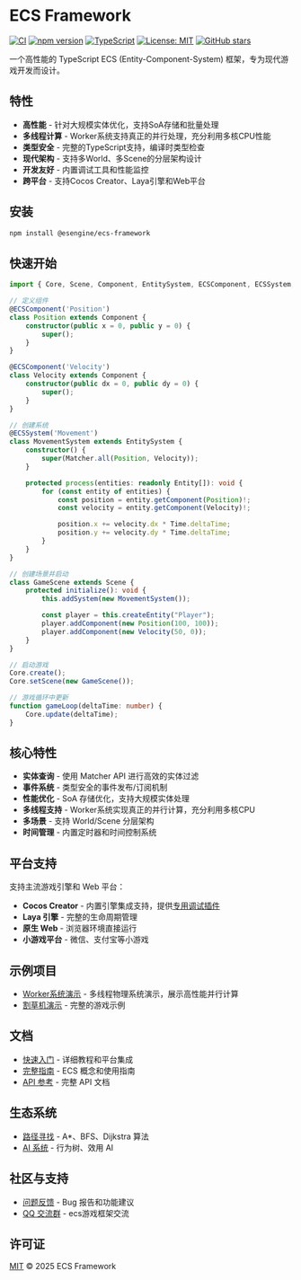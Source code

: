 # ECS Framework

[![CI](https://github.com/esengine/ecs-framework/workflows/CI/badge.svg)](https://github.com/esengine/ecs-framework/actions)
[![npm version](https://badge.fury.io/js/%40esengine%2Fecs-framework.svg)](https://badge.fury.io/js/%40esengine%2Fecs-framework)
[![TypeScript](https://img.shields.io/badge/TypeScript-5.0+-3178C6?style=flat&logo=typescript&logoColor=white)](https://www.typescriptlang.org/)
[![License: MIT](https://img.shields.io/badge/License-MIT-yellow.svg)](https://opensource.org/licenses/MIT)
[![GitHub stars](https://img.shields.io/github/stars/esengine/ecs-framework?style=social)](https://github.com/esengine/ecs-framework/stargazers)

一个高性能的 TypeScript ECS (Entity-Component-System) 框架，专为现代游戏开发而设计。

## 特性

- **高性能** - 针对大规模实体优化，支持SoA存储和批量处理
- **多线程计算** - Worker系统支持真正的并行处理，充分利用多核CPU性能
- **类型安全** - 完整的TypeScript支持，编译时类型检查
- **现代架构** - 支持多World、多Scene的分层架构设计
- **开发友好** - 内置调试工具和性能监控
- **跨平台** - 支持Cocos Creator、Laya引擎和Web平台

## 安装

```bash
npm install @esengine/ecs-framework
```

## 快速开始

```typescript
import { Core, Scene, Component, EntitySystem, ECSComponent, ECSSystem, Matcher, Time } from '@esengine/ecs-framework';

// 定义组件
@ECSComponent('Position')
class Position extends Component {
    constructor(public x = 0, public y = 0) {
        super();
    }
}

@ECSComponent('Velocity')
class Velocity extends Component {
    constructor(public dx = 0, public dy = 0) {
        super();
    }
}

// 创建系统
@ECSSystem('Movement')
class MovementSystem extends EntitySystem {
    constructor() {
        super(Matcher.all(Position, Velocity));
    }

    protected process(entities: readonly Entity[]): void {
        for (const entity of entities) {
            const position = entity.getComponent(Position)!;
            const velocity = entity.getComponent(Velocity)!;

            position.x += velocity.dx * Time.deltaTime;
            position.y += velocity.dy * Time.deltaTime;
        }
    }
}

// 创建场景并启动
class GameScene extends Scene {
    protected initialize(): void {
        this.addSystem(new MovementSystem());

        const player = this.createEntity("Player");
        player.addComponent(new Position(100, 100));
        player.addComponent(new Velocity(50, 0));
    }
}

// 启动游戏
Core.create();
Core.setScene(new GameScene());

// 游戏循环中更新
function gameLoop(deltaTime: number) {
    Core.update(deltaTime);
}
```

## 核心特性

- **实体查询** - 使用 Matcher API 进行高效的实体过滤
- **事件系统** - 类型安全的事件发布/订阅机制
- **性能优化** - SoA 存储优化，支持大规模实体处理
- **多线程支持** - Worker系统实现真正的并行计算，充分利用多核CPU
- **多场景** - 支持 World/Scene 分层架构
- **时间管理** - 内置定时器和时间控制系统

## 平台支持

支持主流游戏引擎和 Web 平台：

- **Cocos Creator** - 内置引擎集成支持，提供[专用调试插件](https://store.cocos.com/app/detail/7823)
- **Laya 引擎** - 完整的生命周期管理
- **原生 Web** - 浏览器环境直接运行
- **小游戏平台** - 微信、支付宝等小游戏


## 示例项目

- [Worker系统演示](https://esengine.github.io/ecs-framework/demos/worker-system/) - 多线程物理系统演示，展示高性能并行计算
- [割草机演示](https://github.com/esengine/lawn-mower-demo) - 完整的游戏示例

## 文档

- [快速入门](https://esengine.github.io/ecs-framework/guide/getting-started.html) - 详细教程和平台集成
- [完整指南](https://esengine.github.io/ecs-framework/guide/) - ECS 概念和使用指南
- [API 参考](https://esengine.github.io/ecs-framework/api/) - 完整 API 文档

## 生态系统

- [路径寻找](https://github.com/esengine/ecs-astar) - A*、BFS、Dijkstra 算法
- [AI 系统](https://github.com/esengine/BehaviourTree-ai) - 行为树、效用 AI

## 社区与支持

- [问题反馈](https://github.com/esengine/ecs-framework/issues) - Bug 报告和功能建议
- [QQ 交流群](https://jq.qq.com/?_wv=1027&k=29w1Nud6) - ecs游戏框架交流

## 许可证

[MIT](LICENSE) © 2025 ECS Framework